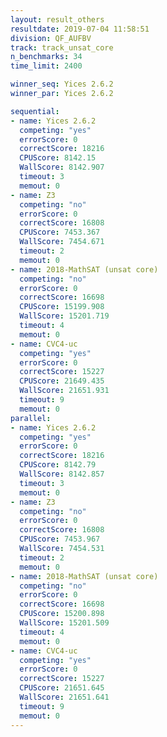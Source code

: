 ```yaml
---
layout: result_others
resultdate: 2019-07-04 11:58:51
division: QF_AUFBV
track: track_unsat_core
n_benchmarks: 34
time_limit: 2400

winner_seq: Yices 2.6.2
winner_par: Yices 2.6.2

sequential:
- name: Yices 2.6.2
  competing: "yes"
  errorScore: 0
  correctScore: 18216
  CPUScore: 8142.15
  WallScore: 8142.907
  timeout: 3
  memout: 0
- name: Z3
  competing: "no"
  errorScore: 0
  correctScore: 16808
  CPUScore: 7453.367
  WallScore: 7454.671
  timeout: 2
  memout: 0
- name: 2018-MathSAT (unsat core)
  competing: "no"
  errorScore: 0
  correctScore: 16698
  CPUScore: 15199.908
  WallScore: 15201.719
  timeout: 4
  memout: 0
- name: CVC4-uc
  competing: "yes"
  errorScore: 0
  correctScore: 15227
  CPUScore: 21649.435
  WallScore: 21651.931
  timeout: 9
  memout: 0
parallel:
- name: Yices 2.6.2
  competing: "yes"
  errorScore: 0
  correctScore: 18216
  CPUScore: 8142.79
  WallScore: 8142.857
  timeout: 3
  memout: 0
- name: Z3
  competing: "no"
  errorScore: 0
  correctScore: 16808
  CPUScore: 7453.967
  WallScore: 7454.531
  timeout: 2
  memout: 0
- name: 2018-MathSAT (unsat core)
  competing: "no"
  errorScore: 0
  correctScore: 16698
  CPUScore: 15200.898
  WallScore: 15201.509
  timeout: 4
  memout: 0
- name: CVC4-uc
  competing: "yes"
  errorScore: 0
  correctScore: 15227
  CPUScore: 21651.645
  WallScore: 21651.641
  timeout: 9
  memout: 0
---
```

